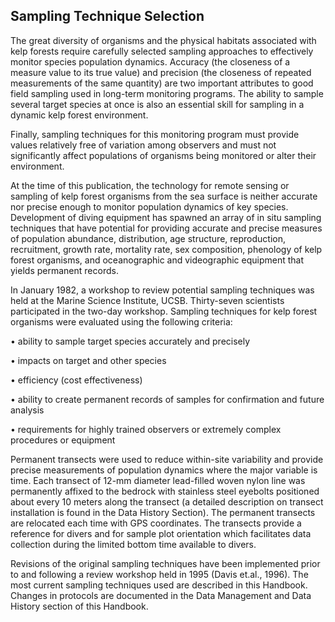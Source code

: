 
## Sampling Technique Selection

The great diversity of organisms and the physical habitats associated with kelp forests require carefully selected sampling approaches to effectively monitor species population dynamics. Accuracy (the closeness of a measure value to its true value) and precision (the closeness of repeated measurements of the same quantity) are two important attributes to good field sampling used in long-term monitoring programs. The ability to sample several target species at once is also an essential skill for sampling in a dynamic kelp forest environment. 

Finally, sampling techniques for this monitoring program must provide values relatively free of variation among observers and must not significantly affect populations of organisms being monitored or alter their environment.
     
At the time of this publication, the technology for remote sensing or sampling of kelp forest organisms from the sea surface is neither accurate nor precise enough to monitor population dynamics of key species. Development of diving equipment has spawned an array of in situ sampling techniques that have potential for providing accurate and precise measures of population abundance, distribution, age structure, reproduction, recruitment, growth rate, mortality rate, sex composition, phenology of kelp forest organisms, and oceanographic and videographic equipment that yields permanent records.
     
In January 1982, a workshop to review potential sampling techniques was held at the Marine Science Institute, UCSB. Thirty-seven scientists participated in the two-day workshop. Sampling techniques for kelp forest organisms were evaluated using the following criteria:

•	ability to sample target species accurately and precisely

•	impacts on target and other species

•	efficiency (cost effectiveness)

•	ability to create permanent records of samples for confirmation and future analysis

•	requirements for highly trained observers or extremely complex procedures or equipment

Permanent transects were used to reduce within-site variability and provide precise measurements of population dynamics where the major variable is time. Each transect of 12-mm diameter lead-filled woven nylon line was permanently affixed to the bedrock with stainless steel eyebolts positioned about every 10 meters along the transect (a detailed description on transect installation is found in the Data History Section). The permanent transects are relocated each time with GPS coordinates. The transects provide a reference for divers and for sample plot orientation which facilitates data collection during the limited bottom time available to divers.

Revisions of the original sampling techniques have been implemented prior to and following a review workshop held in 1995 (Davis et.al., 1996). The most current sampling techniques used are described in this Handbook. Changes in protocols are documented in the Data Management and Data History section of this Handbook.

